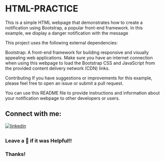 # HTML-PRACTICE

This is a simple HTML webpage that demonstrates how to create a notification using Bootstrap, a popular front-end framework. In this example, we display a danger notification with the message

This project uses the following external dependencies:

Bootstrap: A front-end framework for building responsive and visually appealing web applications.
Make sure you have an internet connection when using this webpage to load the Bootstrap CSS and JavaScript from the provided content delivery network (CDN) links.

Contributing
If you have suggestions or improvements for this example, please feel free to open an issue or submit a pull request.


You can use this README file to provide instructions and information about your notification webpage to other developers or users.

## Connect with me:
[![linkedin](https://img.shields.io/badge/linkedin-0A66C2?style=for-the-badge&logo=linkedin&logoColor=white)](https://www.linkedin.com/in/sky4231/)



## 
### Leave a 🌟 if it was Helpful!!
### Thanks!
